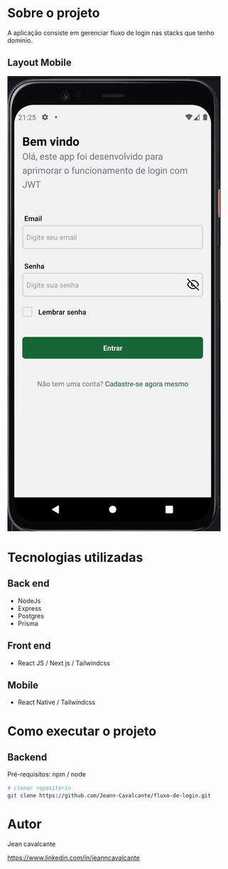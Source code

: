 # Sobre o projeto

A aplicação consiste em gerenciar fluxo de login nas stacks que tenho dominio.

## Layout Mobile
![Web 2](https://github.com/Jeann-Cavalcante/fluxo-de-login/blob/master/reactnative/src/assets/autenticaçãoRN.gif)



# Tecnologias utilizadas
## Back end
- NodeJs
- Express
- Postgres
- Prisma
## Front end
- React JS / Next js / Tailwindcss

## Mobile
- React Native / Tailwindcss 

# Como executar o projeto

## Backend
Pré-requisitos: npm / node

```bash
# clonar repositório
git clone https://github.com/Jeann-Cavalcante/fluxo-de-login.git

```

# Autor

Jean cavalcante

https://www.linkedin.com/in/jeanncavalcante


